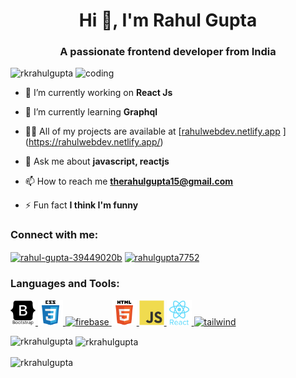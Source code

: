 
<h1 align="center">Hi 👋, I'm Rahul Gupta</h1>
<h3 align="center">A passionate frontend developer from India</h3>
<img align="right" width="400" src="https://cdn.dribbble.com/users/730703/screenshots/6581243/avento.gif" alt="coding"/>
<p align="left"> <img src="https://komarev.com/ghpvc/?username=rkrahulgupta&label=Profile%20views&color=0e75b6&style=flat" alt="rkrahulgupta" /> </p>

- 🔭 I’m currently working on **React Js**

- 🌱 I’m currently learning **Graphql**

- 👨‍💻 All of my projects are available at [[rahulwebdev.netlify.app](rahulwebdev.netlify.app)
](https://rahulwebdev.netlify.app/)
- 💬 Ask me about **javascript, reactjs**

- 📫 How to reach me **therahulgupta15@gmail.com**

- ⚡ Fun fact **I think I'm funny**

<h3 align="left">Connect with me:</h3>
<p align="left">
<a href="https://linkedin.com/in/rahul-gupta-39449020b" target="blank"><img align="center" src="https://raw.githubusercontent.com/rahuldkjain/github-profile-readme-generator/master/src/images/icons/Social/linked-in-alt.svg" alt="rahul-gupta-39449020b" height="30" width="40" /></a>
<a href="https://instagram.com/rahulgupta7752" target="blank"><img align="center" src="https://raw.githubusercontent.com/rahuldkjain/github-profile-readme-generator/master/src/images/icons/Social/instagram.svg" alt="rahulgupta7752" height="30" width="40" /></a>
</p>

<h3 align="left">Languages and Tools:</h3>
<p align="left"> <a href="https://getbootstrap.com" target="_blank" rel="noreferrer"> <img src="https://raw.githubusercontent.com/devicons/devicon/master/icons/bootstrap/bootstrap-plain-wordmark.svg" alt="bootstrap" width="40" height="40"/> </a> <a href="https://www.w3schools.com/css/" target="_blank" rel="noreferrer"> <img src="https://raw.githubusercontent.com/devicons/devicon/master/icons/css3/css3-original-wordmark.svg" alt="css3" width="40" height="40"/> </a> <a href="https://firebase.google.com/" target="_blank" rel="noreferrer"> <img src="https://www.vectorlogo.zone/logos/firebase/firebase-icon.svg" alt="firebase" width="40" height="40"/> </a> <a href="https://www.w3.org/html/" target="_blank" rel="noreferrer"> <img src="https://raw.githubusercontent.com/devicons/devicon/master/icons/html5/html5-original-wordmark.svg" alt="html5" width="40" height="40"/> </a> <a href="https://developer.mozilla.org/en-US/docs/Web/JavaScript" target="_blank" rel="noreferrer"> <img src="https://raw.githubusercontent.com/devicons/devicon/master/icons/javascript/javascript-original.svg" alt="javascript" width="40" height="40"/> </a> <a href="https://reactjs.org/" target="_blank" rel="noreferrer"> <img src="https://raw.githubusercontent.com/devicons/devicon/master/icons/react/react-original-wordmark.svg" alt="react" width="40" height="40"/> </a> <a href="https://tailwindcss.com/" target="_blank" rel="noreferrer"> <img src="https://www.vectorlogo.zone/logos/tailwindcss/tailwindcss-icon.svg" alt="tailwind" width="40" height="40"/> </a> </p>

<p><img align="left" src="https://github-readme-stats.vercel.app/api/top-langs?username=rkrahulgupta&show_icons=true&locale=en&layout=compact" alt="rkrahulgupta" /></p>

<p>&nbsp;<img align="center" src="https://github-readme-stats.vercel.app/api?username=rkrahulgupta&show_icons=true&locale=en" alt="rkrahulgupta" /></p>

<p><img align="center" src="https://github-readme-streak-stats.herokuapp.com/?user=rkrahulgupta&" alt="rkrahulgupta" /></p>
